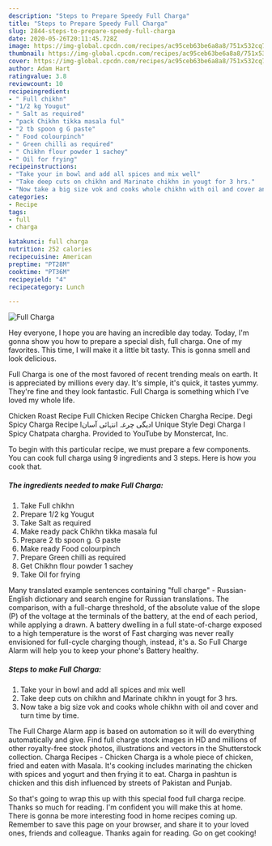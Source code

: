 ```yaml
---
description: "Steps to Prepare Speedy Full Charga"
title: "Steps to Prepare Speedy Full Charga"
slug: 2844-steps-to-prepare-speedy-full-charga
date: 2020-05-26T20:11:45.728Z
image: https://img-global.cpcdn.com/recipes/ac95ceb63be6a8a8/751x532cq70/full-charga-recipe-main-photo.jpg
thumbnail: https://img-global.cpcdn.com/recipes/ac95ceb63be6a8a8/751x532cq70/full-charga-recipe-main-photo.jpg
cover: https://img-global.cpcdn.com/recipes/ac95ceb63be6a8a8/751x532cq70/full-charga-recipe-main-photo.jpg
author: Adam Hart
ratingvalue: 3.8
reviewcount: 10
recipeingredient:
- " Full chikhn"
- "1/2 kg Yougut"
- " Salt as required"
- "pack Chikhn tikka masala ful"
- "2 tb spoon g G paste"
- " Food colourpinch"
- " Green chilli as required"
- " Chikhn flour powder 1 sachey"
- " Oil for frying"
recipeinstructions:
- "Take your in bowl and add all spices and mix well"
- "Take deep cuts on chikhn and Marinate chikhn in yougt for 3 hrs."
- "Now take a big size vok and cooks whole chikhn with oil and cover and turn time by time."
categories:
- Recipe
tags:
- full
- charga

katakunci: full charga 
nutrition: 252 calories
recipecuisine: American
preptime: "PT28M"
cooktime: "PT36M"
recipeyield: "4"
recipecategory: Lunch

---
```



![Full Charga](https://img-global.cpcdn.com/recipes/ac95ceb63be6a8a8/751x532cq70/full-charga-recipe-main-photo.jpg)

Hey everyone, I hope you are having an incredible day today. Today, I'm gonna show you how to prepare a special dish, full charga. One of my favorites. This time, I will make it a little bit tasty. This is gonna smell and look delicious.

Full Charga is one of the most favored of recent trending meals on earth. It is appreciated by millions every day. It's simple, it's quick, it tastes yummy. They're fine and they look fantastic. Full Charga is something which I've loved my whole life.

Chicken Roast Recipe Full Chicken Recipe Chicken Chargha Recipe. Degi Spicy Charga Recipe Iدیگی چرغہ انتہائی آسانI Unique Style Degi Charga I Spicy Chatpata chargha. Provided to YouTube by Monstercat, Inc.


To begin with this particular recipe, we must prepare a few components. You can cook full charga using 9 ingredients and 3 steps. Here is how you cook that.

<!--inarticleads1-->

##### The ingredients needed to make Full Charga:

1. Take  Full chikhn
1. Prepare 1/2 kg Yougut
1. Take  Salt as required
1. Make ready pack Chikhn tikka masala ful
1. Prepare 2 tb spoon g. G paste
1. Make ready  Food colourpinch
1. Prepare  Green chilli as required
1. Get  Chikhn flour powder 1 sachey
1. Take  Oil for frying


Many translated example sentences containing &#34;full charge&#34; - Russian-English dictionary and search engine for Russian translations. The comparison, with a full-charge threshold, of the absolute value of the slope (P) of the voltage at the terminals of the battery, at the end of each period, while applying a drawn. A battery dwelling in a full state-of-charge exposed to a high temperature is the worst of Fast charging was never really envisioned for full-cycle charging though, instead, it&#39;s a. So Full Charge Alarm will help you to keep your phone&#39;s Battery healthy. 

<!--inarticleads2-->

##### Steps to make Full Charga:

1. Take your in bowl and add all spices and mix well
1. Take deep cuts on chikhn and Marinate chikhn in yougt for 3 hrs.
1. Now take a big size vok and cooks whole chikhn with oil and cover and turn time by time.


The Full Charge Alarm app is based on automation so it will do everything automatically and give. Find full charge stock images in HD and millions of other royalty-free stock photos, illustrations and vectors in the Shutterstock collection. Charga Recipes - Chicken Charga is a whole piece of chicken, fried and eaten with Masala. It&#39;s cooking includes marinating the chicken with spices and yogurt and then frying it to eat. Charga in pashtun is chicken and this dish influenced by streets of Pakistan and Punjab. 

So that's going to wrap this up with this special food full charga recipe. Thanks so much for reading. I'm confident you will make this at home. There is gonna be more interesting food in home recipes coming up. Remember to save this page on your browser, and share it to your loved ones, friends and colleague. Thanks again for reading. Go on get cooking!
